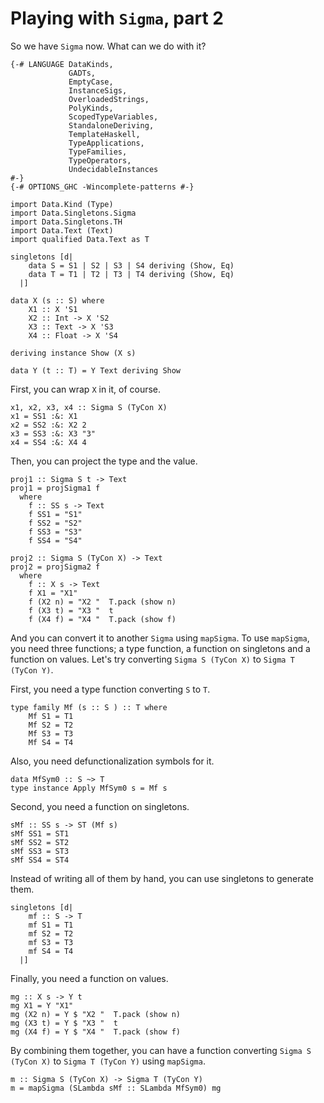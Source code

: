 # Playing with `Sigma`, part 2

So we have `Sigma` now. What can we do with it?

```
{-# LANGUAGE DataKinds,
             GADTs,
             EmptyCase,
             InstanceSigs,
             OverloadedStrings,
             PolyKinds,
             ScopedTypeVariables,
             StandaloneDeriving,
             TemplateHaskell,
             TypeApplications,
             TypeFamilies,
             TypeOperators,
             UndecidableInstances
#-}
{-# OPTIONS_GHC -Wincomplete-patterns #-}

import Data.Kind (Type)
import Data.Singletons.Sigma
import Data.Singletons.TH
import Data.Text (Text)
import qualified Data.Text as T

singletons [d|
    data S = S1 | S2 | S3 | S4 deriving (Show, Eq)
    data T = T1 | T2 | T3 | T4 deriving (Show, Eq)
  |]

data X (s :: S) where
    X1 :: X 'S1
    X2 :: Int -> X 'S2
    X3 :: Text -> X 'S3
    X4 :: Float -> X 'S4

deriving instance Show (X s)

data Y (t :: T) = Y Text deriving Show
```

First, you can wrap `X` in it, of course.

```
x1, x2, x3, x4 :: Sigma S (TyCon X)
x1 = SS1 :&: X1
x2 = SS2 :&: X2 2
x3 = SS3 :&: X3 "3"
x4 = SS4 :&: X4 4
```

Then, you can project the type and the value.

```
proj1 :: Sigma S t -> Text
proj1 = projSigma1 f
  where
    f :: SS s -> Text
    f SS1 = "S1"
    f SS2 = "S2"
    f SS3 = "S3"
    f SS4 = "S4"

proj2 :: Sigma S (TyCon X) -> Text
proj2 = projSigma2 f
  where
    f :: X s -> Text
    f X1 = "X1"
    f (X2 n) = "X2 "  T.pack (show n)
    f (X3 t) = "X3 "  t
    f (X4 f) = "X4 "  T.pack (show f)
```

And you can convert it to another `Sigma` using `mapSigma`. To use `mapSigma`, you need three functions; a type function, a function on singletons and a function on values. Let's try converting `Sigma S (TyCon X)` to `Sigma T (TyCon Y)`.

First, you need a type function converting `S` to `T`.

```
type family Mf (s :: S ) :: T where
    Mf S1 = T1
    Mf S2 = T2
    Mf S3 = T3
    Mf S4 = T4
```

Also, you need defunctionalization symbols for it.

```
data MfSym0 :: S ~> T
type instance Apply MfSym0 s = Mf s
```

Second, you need a function on singletons.

```
sMf :: SS s -> ST (Mf s)
sMf SS1 = ST1
sMf SS2 = ST2
sMf SS3 = ST3
sMf SS4 = ST4
```

Instead of writing all of them by hand, you can use singletons to generate them.

```
singletons [d|
    mf :: S -> T
    mf S1 = T1
    mf S2 = T2
    mf S3 = T3
    mf S4 = T4
  |]
```

Finally, you need a function on values.

```
mg :: X s -> Y t
mg X1 = Y "X1"
mg (X2 n) = Y $ "X2 "  T.pack (show n)
mg (X3 t) = Y $ "X3 "  t
mg (X4 f) = Y $ "X4 "  T.pack (show f)
```

By combining them together, you can have a function converting `Sigma S (TyCon X)` to `Sigma T (TyCon Y)` using `mapSigma`.

```
m :: Sigma S (TyCon X) -> Sigma T (TyCon Y)
m = mapSigma (SLambda sMf :: SLambda MfSym0) mg
```
